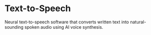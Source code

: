 # Text-to-Speech

Neural text-to-speech software that converts written text into natural-sounding spoken audio using AI voice synthesis.
